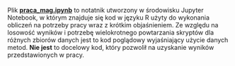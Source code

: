 Plik **[praca_mag.ipynb](praca_mag.ipynb)** to notatnik utworzony w środowisku Jupyter Notebook, w którym znajduje się kod w języku R użyty do wykonania obliczeń na potrzeby pracy wraz z krótkim objaśnieniem. Ze względu na losowość wyników i potrzebę wielokrotnego powtarzania skryptów dla różnych zbiorów danych jest to kod poglądowy wyjaśniający użycie danych metod. **Nie jest** to docelowy kod, który pozwolił na uzyskanie wyników przedstawionych w pracy.<br><br>
